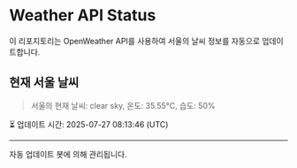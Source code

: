 
# Weather API Status

이 리포지토리는 OpenWeather API를 사용하여 서울의 날씨 정보를 자동으로 업데이트합니다.

## 현재 서울 날씨
> 서울의 현재 날씨: clear sky, 온도: 35.55°C, 습도: 50%

⏳ 업데이트 시간: 2025-07-27 08:13:46 (UTC)

---
자동 업데이트 봇에 의해 관리됩니다.
